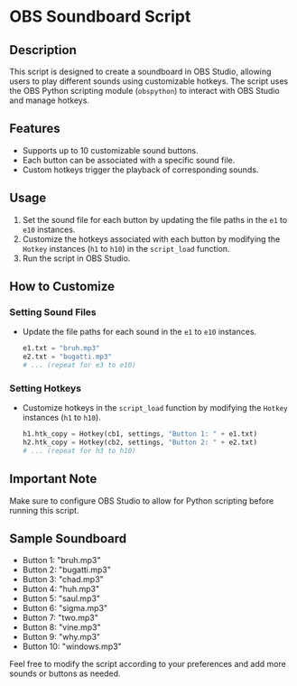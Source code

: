 # OBS Soundboard Script

## Description
This script is designed to create a soundboard in OBS Studio, allowing users to play different sounds using customizable hotkeys. The script uses the OBS Python scripting module (`obspython`) to interact with OBS Studio and manage hotkeys.

## Features
- Supports up to 10 customizable sound buttons.
- Each button can be associated with a specific sound file.
- Custom hotkeys trigger the playback of corresponding sounds.

## Usage
1. Set the sound file for each button by updating the file paths in the `e1` to `e10` instances.
2. Customize the hotkeys associated with each button by modifying the `Hotkey` instances (`h1` to `h10`) in the `script_load` function.
3. Run the script in OBS Studio.

## How to Customize
### Setting Sound Files
- Update the file paths for each sound in the `e1` to `e10` instances.
  ```python
  e1.txt = "bruh.mp3"
  e2.txt = "bugatti.mp3"
  # ... (repeat for e3 to e10)
  ```

### Setting Hotkeys
- Customize hotkeys in the `script_load` function by modifying the `Hotkey` instances (`h1` to `h10`).
  ```python
  h1.htk_copy = Hotkey(cb1, settings, "Button 1: " + e1.txt)
  h2.htk_copy = Hotkey(cb2, settings, "Button 2: " + e2.txt)
  # ... (repeat for h3 to h10)
  ```

## Important Note
Make sure to configure OBS Studio to allow for Python scripting before running this script.

## Sample Soundboard
- Button 1: "bruh.mp3"
- Button 2: "bugatti.mp3"
- Button 3: "chad.mp3"
- Button 4: "huh.mp3"
- Button 5: "saul.mp3"
- Button 6: "sigma.mp3"
- Button 7: "two.mp3"
- Button 8: "vine.mp3"
- Button 9: "why.mp3"
- Button 10: "windows.mp3"

Feel free to modify the script according to your preferences and add more sounds or buttons as needed.
